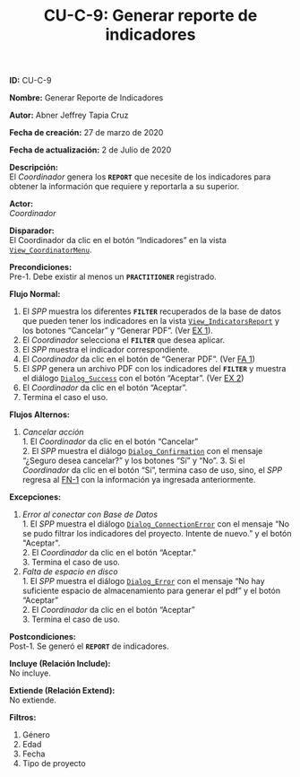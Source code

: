 ﻿---
layout: page
title: "CU-C-9: Generar reporte de indicadores"
permalink: /design-specification/uc-descriptions/coordinator/cu-c-9/
hide_hero: true
---

**ID:** CU-C-9

**Nombre:** Generar Reporte de Indicadores

**Autor:** Abner Jeffrey Tapia Cruz

**Fecha de creación:** 27 de marzo de 2020

**Fecha de actualización:** 2 de Julio de 2020

**Descripción:**  
El *Coordinador* genera los **`REPORT`** que necesite de los indicadores para obtener la información que requiere y reportarla a su superior.

**Actor:**  
*Coordinador*

**Disparador:**  
El Coordinador da clic en el botón “Indicadores” en la vista [`View_CoordinatorMenu`][VCMN].

**Precondiciones:**  
Pre-1. Debe existir al menos un **`PRACTITIONER`** registrado.

**Flujo Normal:**  
  1. <a id="FN1"><i></i></a>El *SPP* muestra los diferentes **`FILTER`** recuperados de la base de datos que pueden tener los indicadores en la vista [`View_IndicatorsReport`][VIRP] y los botones “Cancelar” y “Generar PDF”. (Ver <a href="#EX1">EX 1</a>).
  2. El *Coordinador* selecciona el **`FILTER`** que desea aplicar.
  3. El *SPP* muestra el indicador correspondiente.
  4. El *Coordinador* da clic en el botón de “Generar PDF”. (Ver <a href="#FA1">FA 1</a>)
  5. El *SPP* genera un archivo PDF con los indicadores del **`FILTER`** y muestra el diálogo [`Dialog_Success`][DLSU] con el botón “Aceptar”. (Ver <a href="#EX2">EX 2</a>)
  6. El *Coordinador* da clic en el botón “Aceptar”.
  7. Termina el caso el uso.

**Flujos Alternos:**  
  1. <a id="FA1"><i></i></a>*Cancelar acción*  
    1. El *Coordinador* da clic en el botón “Cancelar”    
    2. El *SPP* muestra el diálogo [`Dialog_Confirmation`][DLCO] con el mensaje “¿Seguro desea cancelar?” y los botones “Sí” y “No”.
    3. Si el *Coordinador* da clic en el botón “Sí”, termina caso de uso, sino, el *SPP* regresa al <a href="#FN1">FN-1</a> con la información ya ingresada anteriormente. 

**Excepciones:**  
  1. <a id="EX1"><i></i></a>*Error al conectar con Base de Datos*    
    1. El *SPP* muestra el diálogo [`Dialog_ConnectionError`][DLCE] con el mensaje “No se pudo filtrar los indicadores del proyecto. Intente de nuevo.” y el botón "Aceptar".  
    2. El *Coordinador* da clic en el botón “Aceptar."  
    3. Termina el caso de uso.  
  2. <a id="EX2"><i></i></a>*Falta de espacio en disco*  
    1. El *SPP* muestra el diálogo [`Dialog_Error`][DLER] con el mensaje “No hay suficiente espacio de almacenamiento para generar el pdf” y el botón “Aceptar”  
    2. El *Coordinador* da clic en el botón “Aceptar”  
    3. Termina el caso de uso.  

**Postcondiciones:**  
Post-1. Se generó el **`REPORT`** de indicadores.

**Incluye (Relación Include):**  
No incluye.

**Extiende (Relación Extend):**  
No extiende.

**Filtros:**  
1. Género
2. Edad
3. Fecha
4. Tipo de proyecto

[VCMN]: https://raw.githubusercontent.com/Phalord/PracticasProfesionales/gh-pages/assets/imgs/prototypes/coordinator/View_CoordinatorMenu.png "`View_CoordinatorMenu` Prototype"
[VIRP]: https://raw.githubusercontent.com/Phalord/PracticasProfesionales/gh-pages/assets/imgs/prototypes/coordinator/View_IndicatorsReport.png "`View_IndicatorsReport` Prototype"
[DLCO]: https://raw.githubusercontent.com/Phalord/PracticasProfesionales/gh-pages/assets/imgs/prototypes/generals/Dialog_Confirmation.png "`Dialog_Confirmation` Prototype"
[DLSU]: https://raw.githubusercontent.com/Phalord/PracticasProfesionales/gh-pages/assets/imgs/prototypes/generals/Dialog_Success.png "`Dialog_Success` Prototype"
[DLCE]: https://raw.githubusercontent.com/Phalord/PracticasProfesionales/gh-pages/assets/imgs/prototypes/generals/Dialog_ConnectionError.png "`Dialog_ConnectionError` Prototype"
[DLER]: https://raw.githubusercontent.com/Phalord/PracticasProfesionales/gh-pages/assets/imgs/prototypes/generals/Dialog_Error.png "`Dialog_Error` Prototype"